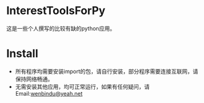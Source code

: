 # InterestToolsForPy
这是一些个人撰写的比较有缺的python应用。
# Install
* 所有程序均需要安装import的包，请自行安装，部分程序需要连接互联网，请保持网络畅通。
* 无需安装其他应用，均可正常运行，如果有任何疑问，请Email:<wenbindu@yeah.net>


